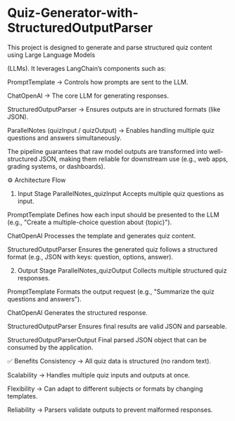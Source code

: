 # Quiz-Generator-with-StructuredOutputParser
This project is designed to generate and parse structured quiz content using Large Language Models

(LLMs). It leverages LangChain’s components such as:

PromptTemplate → Controls how prompts are sent to the LLM.

ChatOpenAI → The core LLM for generating responses.

StructuredOutputParser → Ensures outputs are in structured formats (like JSON).

ParallelNotes (quizInput / quizOutput) → Enables handling multiple quiz questions and answers simultaneously.

The pipeline guarantees that raw model outputs are transformed into well-structured JSON, making them reliable for downstream use (e.g., web apps, grading systems, or dashboards).

⚙️ Architecture Flow
1. Input Stage
ParallelNotes_quizInput
Accepts multiple quiz questions as input.

PromptTemplate
Defines how each input should be presented to the LLM (e.g., "Create a multiple-choice question about {topic}").

ChatOpenAI
Processes the template and generates quiz content.

StructuredOutputParser
Ensures the generated quiz follows a structured format (e.g., JSON with keys: question, options, answer).

2. Output Stage
ParallelNotes_quizOutput
Collects multiple structured quiz responses.

PromptTemplate
Formats the output request (e.g., "Summarize the quiz questions and answers").

ChatOpenAI
Generates the structured response.

StructuredOutputParser
Ensures final results are valid JSON and parseable.

StructuredOutputParserOutput
Final parsed JSON object that can be consumed by the application.

✅ Benefits
Consistency → All quiz data is structured (no random text).

Scalability → Handles multiple quiz inputs and outputs at once.

Flexibility → Can adapt to different subjects or formats by changing templates.

Reliability → Parsers validate outputs to prevent malformed responses.
